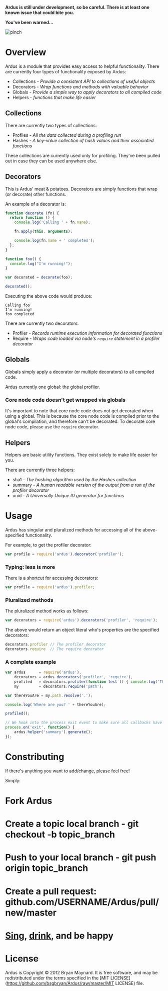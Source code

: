 __Ardus is still under development, so be careful. There is at least one known issue that could bite you.__

__You've been warned...__

![pinch](https://github.com/jdeal/doctor/raw/master/README/pinch-points-warning-143.png)

# Overview

Ardus is a module that provides easy access to helpful functionality. There are currently four types of functionality exposed by Ardus:

* Collections - _Provide a consistent API to collections of useful objects_
* Decorators - _Wrap functions and methods with valuable behavior_
* Globals - _Provide a simple way to apply decorators to all compiled code_
* Helpers - _functions that make life easier_

## Collections

There are currently two types of collections:

* Profiles - _All the data collected during a profiling run_
* Hashes - _A key-value collection of hash values and their associated functions_

These collections are currently used only for profiling. They've been pulled out in case they can be used anywhere else.

## Decorators

This is Ardus' meat & potatoes. Decorators are simply functions that wrap (or decorate) other functions.

An example of a decorator is:

```javascript
function decorate (fn) {
  return function () {
    console.log('Calling ' + fn.name);

    fn.apply(this, arguments);

    console.log(fn.name + ' completed');   
  };
}

function foo() {
  console.log("I'm running!");
}

var decorated = decorate(foo);

decorated();
```

Executing the above code would produce:

```
Calling foo
I'm running!
foo completed
```

There are currently two decorators:

* Profiler - _Records runtime execution information for decorated functions_
* Require - _Wraps code loaded via node's `require` statement in a profiler decorator_

## Globals

Globals simply apply a decorator (or multiple decorators) to all compiled code.

Ardus currently one global: the global profiler.

### Core node code doesn't get wrapped via globals

It's important to note that core node code does not get decorated when using a global. This is because the core node code is compiled prior to the global's compilation, and therefore can't be decorated. To decorate core node code, please use the `require` decorator.

## Helpers

Helpers are basic utility functions. They exist solely to make life easier for you.

There are currently three helpers:

* sha1 - _The hashing algorithm used by the Hashes collection_
* summary - _A human readable version of the output from a run of the profiler decorator_
* uuid - _A Universally Unique ID generator for functions_

# Usage

Ardus has singular and pluralized methods for accessing all of the above-specified functionality.

For example, to get the profiler decorator:

```javascript
var profile = require('ardus').decorator('profiler');
```

### Typing: less is more

There is a shortcut for accessing decorators:

```javascript
var profile = require('ardus').profiler;
```

### Pluralized methods

The pluralized method works as follows:

```javascript
var decorators = require('ardus').decorators('profiler', 'require');
```

The above would return an object literal who's properties are the specified decorators:

```javascript
decorators.profiler // The profiler decorator
decorators.require  // The require decorator
```

### A complete example

```javascript
var ardus      = require('ardus'),
    decorators = ardus.decorators('profiler', 'require'),
    profiled   = decorators.profiler(function test () { console.log('This is a ' + this.name) }),
    my         = decorators.require('path');

var thereYouAre = my.path.resolve('.');

console.log('Where are you? ' + thereYouAre);

profiled();

// We hook into the process exit event to make sure all callbacks have completed
process.on('exit', function() {
	ardus.helper('summary').generate();
});
```

# Constributing

If there's anything you want to add/change, please feel free!

Simply:

# Fork Ardus
# Create a topic local branch - git checkout -b topic_branch
# Push to your local branch - git push origin topic_branch
# Create a pull request: github.com/USERNAME/Ardus/pull/new/master
# [Sing](http://g-ecx.images-amazon.com/images/G/01/dvd/lionsgate/barney/B_Sing_Dance_6_lg.jpg), [drink](http://blogs.bostonmagazine.com/chowder/files/2011/04/IMG_0174.jpg), and be happy

# License

Ardus is Copyright © 2012 Bryan Maynard. It is free software, and may be redistributed under the terms specified in the [MIT LICENSE](https://github.com/bsgbryan/Ardus/raw/master/MIT LICENSE) file.